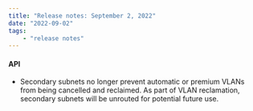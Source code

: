 ```yaml
---
title: "Release notes: September 2, 2022"
date: "2022-09-02"
tags:
    - "release notes"
---
```



#### API
- Secondary subnets no longer prevent automatic or premium VLANs from being cancelled and reclaimed. As part of VLAN reclamation, secondary subnets will be unrouted for potential future use.
